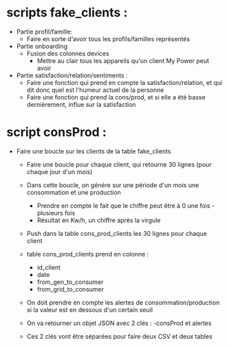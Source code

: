 # scripts fake_clients : 
- Partie profil/famille: 
    - Faire en sorte d'avoir tous les profils/familles représentés
- Partie onboarding 
    - Fusion des colonnes devices
        - Mettre au clair tous les appareils qu'un client My Power peut avoir
- Partie satisfaction/relation/sentiments : 
    - Faire une fonction qui prend en compte la satisfaction/relation, et qui dit donc quel est 
    l'humeur actuel de la personne 
    - Faire une fonction qui prend la cons/prod, et si elle a été basse dernièrement, influe sur la satisfaction

# script consProd : 
- Faire une boucle sur les clients de la table fake_clients
    - Faire une boucle pour chaque client, qui retourne 30 lignes (pour chaque jour d'un mois)
    - Dans cette boucle, on génére sur une période d'un mois une consommation et une production
        - Prendre en compte le fait que le chiffre peut être à 0 une fois - plusieurs fois 
        - Résultat en Kw/h, un chiffre après la virgule
    - Push dans la table cons_prod_clients les 30 lignes pour chaque client 
    - table cons_prod_clients prend en colonne : 
        - id_client
        - date
        - from_gen_to_consumer
        - from_grid_to_consumer 

    - On doit prendre en compte les alertes de consommation/production si la valeur est en dessous d'un certain seuil
    - On va retourner un objet JSON avec 2 clés : -consProd et alertes 
    - Ces 2 clés vont être séparées pour faire deux CSV et deux tables
